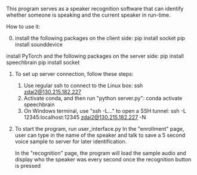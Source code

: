 This program serves as a speaker recognition software that can identify whether someone is speaking and the current speaker in run-time. 

How to use it:

0. install the following packages on the client side:
   	pip install socket
   	pip install sounddevice

  install PyTorch and the following packages on the server side:
  	pip install speechbrain
   	pip install socket

1. To set up server connection, follow these steps:
    1. Use regular ssh to connect to the Linux box: 
	    ssh zdai2@130.215.182.227
    2. Activate conda, and then run "python server.py": 
	    conda activate speechbrain
    3. On Windows terminal, use "ssh -L..." to open a SSH tunnel: 
	    ssh -L 12345:localhost:12345 zdai2@130.215.182.227 -N

2. To start the program, run user_interface.py
    In the "enrollment" page, user can type in the name of the speaker and talk to save a 5 second voice sample to server for later identification.

    In the "recognition" page, the program will load the sample audio and display who the speaker was every second once the recognition button is pressed
